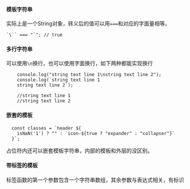 #### 模板字符串
实际上是一个String对象，转义后的值可以用`===`和对应的字面量相等。
```
`\`` === "`"; // true
```

#### 多行字符串
可以使用`\n`换行，也可以使用字面换行，如下两种都能实现换行
```
    console.log("string text line 1\nstring text line 2");
    console.log(`string text line 1
    string text line 2`);

    //string text line 1
    //string text line 2
```

#### 嵌套的模板
```
  const classes = `header ${
    isNaN('1') ? "" : `icon-${true ? "expander" : "collapser"}`
  }`;
```
占位符内还可以嵌套模板字符串，内部的模板和外层的没区别。

#### 带标签的模板
标签函数的第一个参数包含一个字符串数组，其余参数与表达式相关，有标识